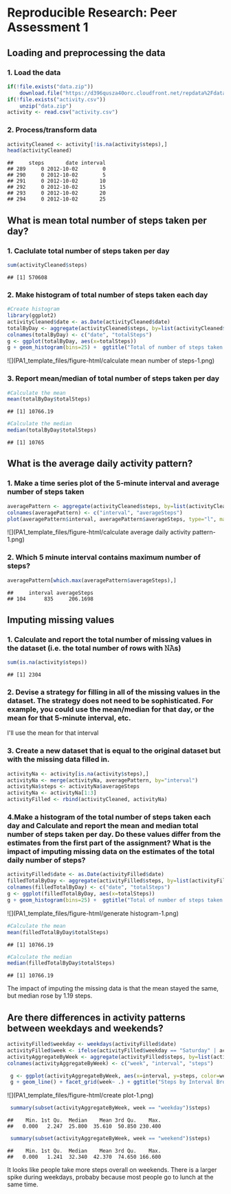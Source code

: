# Reproducible Research: Peer Assessment 1

## Loading and preprocessing the data
### 1. Load the data

```r
if(!file.exists("data.zip"))
    download.file("https://d396qusza40orc.cloudfront.net/repdata%2Fdata%2Factivity.zip", "data.zip", "curl")
if(!file.exists("activity.csv"))
    unzip("data.zip")
activity <- read.csv("activity.csv")
```
### 2. Process/transform data

```r
activityCleaned <- activity[!is.na(activity$steps),]
head(activityCleaned)
```

```
##     steps       date interval
## 289     0 2012-10-02        0
## 290     0 2012-10-02        5
## 291     0 2012-10-02       10
## 292     0 2012-10-02       15
## 293     0 2012-10-02       20
## 294     0 2012-10-02       25
```

## What is mean total number of steps taken per day?
### 1. Caclulate total number of steps taken per day

```r
sum(activityCleaned$steps)
```

```
## [1] 570608
```
### 2. Make histogram of total number of steps taken each day

```r
#Create histogram
library(ggplot2)
activityCleaned$date <- as.Date(activityCleaned$date)
totalByDay <- aggregate(activityCleaned$steps, by=list(activityCleaned$date), FUN=sum)
colnames(totalByDay) <- c("date", "totalSteps")
g <- ggplot(totalByDay, aes(x=totalSteps))
g + geom_histogram(bins=25) +  ggtitle("Total of number of steps taken each day")
```

![](PA1_template_files/figure-html/calculate mean number of steps-1.png)<!-- -->

### 3. Report mean/median of total number of steps taken per day

```r
#Calculate the mean
mean(totalByDay$totalSteps)
```

```
## [1] 10766.19
```

```r
#Calculate the median
median(totalByDay$totalSteps)
```

```
## [1] 10765
```



## What is the average daily activity pattern?
### 1. Make a time series plot of the 5-minute interval and average number of steps taken

```r
averagePattern <- aggregate(activityCleaned$steps, by=list(activityCleaned$interval), FUN=mean)
colnames(averagePattern) <- c("interval", "averageSteps")
plot(averagePattern$interval, averagePattern$averageSteps, type="l", main="Average steps taken by interval")
```

![](PA1_template_files/figure-html/calculate average daily activity pattern-1.png)<!-- -->

### 2. Which 5 minute interval contains maximum number of steps?

```r
averagePattern[which.max(averagePattern$averageSteps),]
```

```
##     interval averageSteps
## 104      835     206.1698
```

## Imputing missing values
### 1. Calculate and report the total number of missing values in the dataset (i.e. the total number of rows with 𝙽𝙰s)

```r
sum(is.na(activity$steps))
```

```
## [1] 2304
```

### 2. Devise a strategy for filling in all of the missing values in the dataset. The strategy does not need to be sophisticated. For example, you could use the mean/median for that day, or the mean for that 5-minute interval, etc.
I'll use the mean for that interval

### 3. Create a new dataset that is equal to the original dataset but with the missing data filled in.

```r
activityNa <- activity[is.na(activity$steps),]
activityNa <- merge(activityNa, averagePattern, by="interval")
activityNa$steps <- activityNa$averageSteps
activityNa <- activityNa[1:3]
activityFilled <- rbind(activityCleaned, activityNa)
```

### 4.Make a histogram of the total number of steps taken each day and Calculate and report the mean and median total number of steps taken per day. Do these values differ from the estimates from the first part of the assignment? What is the impact of imputing missing data on the estimates of the total daily number of steps?

```r
activityFilled$date <- as.Date(activityFilled$date)
filledTotalByDay <- aggregate(activityFilled$steps, by=list(activityFilled$date), FUN=sum)
colnames(filledTotalByDay) <- c("date", "totalSteps")
g <- ggplot(filledTotalByDay, aes(x=totalSteps))
g + geom_histogram(bins=25) +  ggtitle("Total of number of steps taken each day")
```

![](PA1_template_files/figure-html/generate histogram-1.png)<!-- -->


```r
#Calculate the mean
mean(filledTotalByDay$totalSteps)
```

```
## [1] 10766.19
```

```r
#Calculate the median
median(filledTotalByDay$totalSteps)
```

```
## [1] 10766.19
```

The impact of imputing the missing data is that the mean stayed the same, but median rose by 1.19 steps.
## Are there differences in activity patterns between weekdays and weekends?

```r
activityFilled$weekday <- weekdays(activityFilled$date)
activityFilled$week <- ifelse(activityFilled$weekday == "Saturday" | activityFilled$weekday == "Sunday", "weekend", "weekday")
activityAggregateByWeek <- aggregate(activityFilled$steps, by=list(activityFilled$week, activityFilled$interval), mean)
colnames(activityAggregateByWeek) <- c("week", "interval", "steps")
```


```r
 g <- ggplot(activityAggregateByWeek, aes(x=interval, y=steps, color=week))
 g + geom_line() + facet_grid(week~ .) + ggtitle("Steps by Interval Broken by Weekday/Weekend")
```

![](PA1_template_files/figure-html/create plot-1.png)<!-- -->


```r
 summary(subset(activityAggregateByWeek, week == "weekday")$steps)
```

```
##    Min. 1st Qu.  Median    Mean 3rd Qu.    Max. 
##   0.000   2.247  25.800  35.610  50.850 230.400
```

```r
 summary(subset(activityAggregateByWeek, week == "weekend")$steps)
```

```
##    Min. 1st Qu.  Median    Mean 3rd Qu.    Max. 
##   0.000   1.241  32.340  42.370  74.650 166.600
```

It looks like people take more steps overall on weekends. There is a larger spike during weekdays, probaby because most people go to lunch at the same time.
